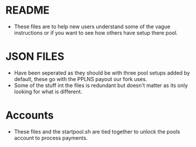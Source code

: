 # README
- These files are to help new users understand some of the vague instructions or if you want to see how others have setup there pool.

# JSON FILES
- Have been seperated as they should be with three pool setups added by default, these go with the PPLNS payout our fork uses.
- Some of the stuff int the files is redundant but doesn't matter as its only looking for what is different.

# Accounts
- These files and the startpool.sh are tied together to unlock the pools account to process payments.
